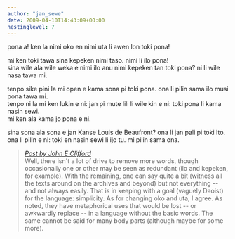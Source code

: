 ```yaml
---
author: "jan_sewe"
date: 2009-04-10T14:43:09+00:00
nestinglevel: 7
---
```

pona a! ken la nimi oko en nimi uta li awen lon toki pona!  
  
mi ken toki tawa sina kepeken nimi taso. nimi li ilo pona!  
sina wile ala wile weka e nimi ilo anu nimi kepeken tan toki pona? ni li wile nasa tawa mi.  
  
tenpo sike pini la mi open e kama sona pi toki pona. ona li pilin sama ilo musi pona tawa mi.  
tenpo ni la mi ken lukin e ni: jan pi mute lili li wile kin e ni: toki pona li kama nasin sewi.  
mi ken ala kama jo pona e ni.  
  
sina sona ala sona e jan Kanse Louis de Beaufront? ona li jan pali pi toki Ito.  
ona li pilin e ni: toki en nasin sewi li ijo tu. mi pilin sama ona.  

> [_Post by John E Clifford_](/P8r8m1QG/nimi-oko-en-nimi-uta#post7)  
> Well, there isn't a lot of drive to remove more words, though occasionally one or other may be seen as redundant (ilo and kepeken, for example). With the remaining, one can say quite a bit (witness all the texts around on the archives and beyond) but not everything -- and not always easily. That is in keeping with a goal (vaguely Daoist) for the language: simplicity. As for changing oko and uta, I agree. As noted, they have metaphorical uses that would be lost -- or awkwardly replace -- in a language without the basic words. The same cannot be said for many body parts (although maybe for some more).  
>